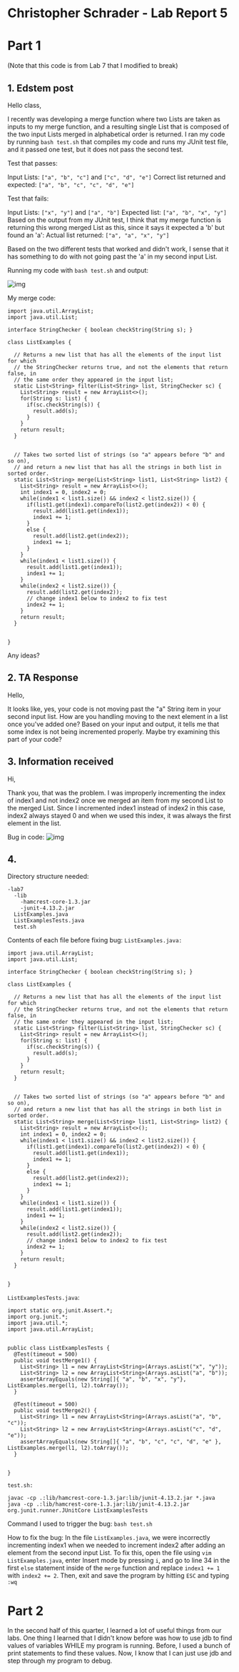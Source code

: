 # Christopher Schrader - Lab Report 5

# Part 1

(Note that this code is from Lab 7 that I modified to break)

## 1. Edstem post

Hello class,

I recently was developing a merge function where two Lists are taken as inputs to my merge function, and a resulting single List that is composed of the two input Lists merged in alphabetical order is returned.
I ran my code by running `bash test.sh` that compiles my code and runs my JUnit test file, and it passed one test, but it does not pass the second test.

Test that passes:

Input Lists: `["a", "b", "c"]` and `["c", "d", "e"]`
Correct list returned and expected: `["a", "b", "c", "c", "d", "e"]`

Test that fails:

Input Lists: `["x", "y"]` and `["a", "b"]`
Expected list: `["a", "b", "x", "y"]`
Based on the output from my JUnit test, I think that my merge function is returning this wrong merged List as this, since it says it expected a 'b' but found an 'a':
Actual list returned: `["a", "a", "x", "y"]`

Based on the two different tests that worked and didn't work, I sense that it has something to do with not going past the 'a' in my second input List.

Running my code with `bash test.sh` and output:

![img](lab5_1.png)

My merge code:

```
import java.util.ArrayList;
import java.util.List;

interface StringChecker { boolean checkString(String s); }

class ListExamples {

  // Returns a new list that has all the elements of the input list for which
  // the StringChecker returns true, and not the elements that return false, in
  // the same order they appeared in the input list;
  static List<String> filter(List<String> list, StringChecker sc) {
    List<String> result = new ArrayList<>();
    for(String s: list) {
      if(sc.checkString(s)) {
        result.add(s);
      }
    }
    return result;
  }


  // Takes two sorted list of strings (so "a" appears before "b" and so on),
  // and return a new list that has all the strings in both list in sorted order.
  static List<String> merge(List<String> list1, List<String> list2) {
    List<String> result = new ArrayList<>();
    int index1 = 0, index2 = 0;
    while(index1 < list1.size() && index2 < list2.size()) {
      if(list1.get(index1).compareTo(list2.get(index2)) < 0) {
        result.add(list1.get(index1));
        index1 += 1;
      }
      else {
        result.add(list2.get(index2));
        index1 += 1;
      }
    }
    while(index1 < list1.size()) {
      result.add(list1.get(index1));
      index1 += 1;
    }
    while(index2 < list2.size()) {
      result.add(list2.get(index2));
      // change index1 below to index2 to fix test
      index2 += 1;
    }
    return result;
  }


}

```

Any ideas?

## 2. TA Response

Hello,

It looks like, yes, your code is not moving past the "a" String item in your second input list. How are you handling moving to the next element in a list once you've added one? Based on your input and output, it tells me that some index is not being incremented properly. Maybe try examining this part of your code?

## 3. Information received

Hi,

Thank you, that was the problem. I was improperly incrementing the index of index1 and not index2 once we merged an item from my second List to the merged List. Since I incremented index1 instead of index2 in this case, index2 always stayed 0 and when we used this index, it was always the first element in the list.

Bug in code:
![img](lab5_2.png)

## 4. 

Directory structure needed:
```
-lab7
  -lib
    -hamcrest-core-1.3.jar
    -junit-4.13.2.jar
  ListExamples.java
  ListExamplesTests.java
  test.sh
```
Contents of each file before fixing bug:
`ListExamples.java:`

```
import java.util.ArrayList;
import java.util.List;

interface StringChecker { boolean checkString(String s); }

class ListExamples {

  // Returns a new list that has all the elements of the input list for which
  // the StringChecker returns true, and not the elements that return false, in
  // the same order they appeared in the input list;
  static List<String> filter(List<String> list, StringChecker sc) {
    List<String> result = new ArrayList<>();
    for(String s: list) {
      if(sc.checkString(s)) {
        result.add(s);
      }
    }
    return result;
  }


  // Takes two sorted list of strings (so "a" appears before "b" and so on),
  // and return a new list that has all the strings in both list in sorted order.
  static List<String> merge(List<String> list1, List<String> list2) {
    List<String> result = new ArrayList<>();
    int index1 = 0, index2 = 0;
    while(index1 < list1.size() && index2 < list2.size()) {
      if(list1.get(index1).compareTo(list2.get(index2)) < 0) {
        result.add(list1.get(index1));
        index1 += 1;
      }
      else {
        result.add(list2.get(index2));
        index1 += 1;
      }
    }
    while(index1 < list1.size()) {
      result.add(list1.get(index1));
      index1 += 1;
    }
    while(index2 < list2.size()) {
      result.add(list2.get(index2));
      // change index1 below to index2 to fix test
      index2 += 1;
    }
    return result;
  }


}

```
`ListExamplesTests.java`:
```
import static org.junit.Assert.*;
import org.junit.*;
import java.util.*;
import java.util.ArrayList;


public class ListExamplesTests {
  @Test(timeout = 500)
  public void testMerge1() {
    List<String> l1 = new ArrayList<String>(Arrays.asList("x", "y"));
    List<String> l2 = new ArrayList<String>(Arrays.asList("a", "b"));
    assertArrayEquals(new String[]{ "a", "b", "x", "y"}, ListExamples.merge(l1, l2).toArray());
  }

  @Test(timeout = 500)
  public void testMerge2() {
    List<String> l1 = new ArrayList<String>(Arrays.asList("a", "b", "c"));
    List<String> l2 = new ArrayList<String>(Arrays.asList("c", "d", "e"));
    assertArrayEquals(new String[]{ "a", "b", "c", "c", "d", "e" }, ListExamples.merge(l1, l2).toArray());
  }


}
```
`test.sh:`
```
javac -cp .:lib/hamcrest-core-1.3.jar:lib/junit-4.13.2.jar *.java
java -cp .:lib/hamcrest-core-1.3.jar:lib/junit-4.13.2.jar org.junit.runner.JUnitCore ListExamplesTests
```

Command I used to trigger the bug: `bash test.sh`

How to fix the bug:
In the file `ListExamples.java`, we were incorrectly incrementing index1 when we needed to increment index2 after adding an element from the second input List. To fix this, open the file using `vim ListExamples.java`, enter Insert mode by pressing `i`, and go to line 34 in the first `else` statement inside of the `merge` function and replace `index1 += 1` with `index2 += 2`. Then, exit and save the program by hitting `ESC` and typing `:wq`

# Part 2

In the second half of this quarter, I learned a lot of useful things from our labs.
One thing I learned that I didn't know before was how to use jdb to find values of variables WHILE my program is running. Before, I used a bunch of print statements to find these values. Now, I know that I can just use jdb and step through my program to debug.
